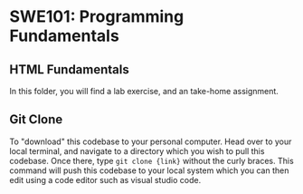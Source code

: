 # SWE101: Programming Fundamentals

## HTML Fundamentals

In this folder, you will find a lab exercise, and an take-home assignment.

## Git Clone

To "download" this codebase to your personal computer. Head over to your local terminal, and navigate to a directory which you wish to pull this codebase.
Once there, type `git clone {link}` without the curly braces.
This command will push this codebase to your local system which you can then edit using a code editor such as visual studio code.
